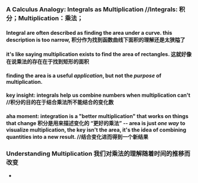 ### A Calculus Analogy: Integrals as Multiplication  //Integrals: 积分；Multiplication：乘法；
#### Integral are often described as finding the area under a curve. this description is too narrow, 积分作为找到函数曲线下面积的理解还是太狭隘了
#### it's like saying multiplication exists to find the area of rectangles. 这就好像在说乘法的存在在于找到矩形的面积
#### finding the area is a useful _application_, but not the _purpose_ of multiplication.
#### key insight: integrals help us combine numbers when multiplication can't //积分的目的在于结合乘法所不能结合的变化数
#### aha moment: integration is a "better multiplication" that works on things that change 积分是用来描述变化的 “更好的乘法” -- area is just _one way_ to visualize multiplication, the key **isn't the area**, it's the idea of combining quantities into a new result. //结合变化进而得到一个新结果

### Understanding Multiplication 我们对乘法的理解随着时间的推移而改变
- 

